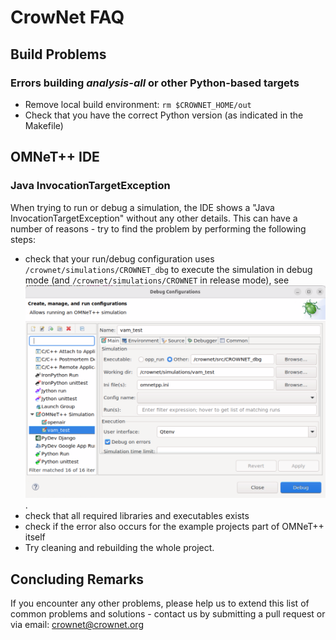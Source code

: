 # CrowNet FAQ

## Build Problems

### Errors building *analysis-all* or other Python-based targets
* Remove local build environment: `rm $CROWNET_HOME/out`
* Check that you have the correct Python version (as indicated in the Makefile)

## OMNeT++ IDE

### Java InvocationTargetException
When trying to run or debug a simulation, the IDE shows a "Java InvocationTargetException" without any other details. This can have a number of reasons - try to find the problem by performing the following steps:
* check that your run/debug configuration uses `/crownet/simulations/CROWNET_dbg` to execute the simulation in debug mode (and `/crownet/simulations/CROWNET` in release mode), see ![debug configuration in IDE](img/ide_debug_config.png). 
* check that all required libraries and executables exists
* check if the error also occurs for the example projects part of OMNeT++ itself
* Try cleaning and rebuilding the whole project.

## Concluding Remarks
If you encounter any other problems, please help us to extend this list of common problems and solutions - contact us by submitting a pull request or via email: <crownet@crownet.org>

